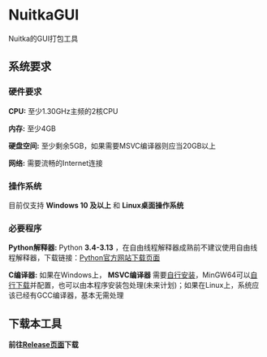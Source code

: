 # NuitkaGUI
Nuitka的GUI打包工具
## 系统要求
### 硬件要求
**CPU:** 至少1.30GHz主频的2核CPU

**内存:** 至少4GB

**硬盘空间:** 至少剩余5GB，如果需要MSVC编译器则应当20GB以上

**网络:** 需要流畅的Internet连接

### 操作系统
目前仅支持 **Windows 10 及以上** 和 **Linux桌面操作系统** 
### 必要程序
**Python解释器:** Python **3.4-3.13** ，在自由线程解释器成熟前不建议使用自由线程解释器，下载链接：[Python官方网站下载页面](https://www.python.org/downloads/)

**C编译器:** 如果在Windows上， **MSVC编译器** 需要[自行安装](https://visualstudio.microsoft.com/zh-hans/)，MinGW64可以[自行下载](https://github.com/brechtsanders/winlibs_mingw/releases/)并配置，也可以由本程序安装包处理(未来计划)；如果在Linux上，系统应该已经有GCC编译器，基本无需处理

## 下载本工具
**前往[Release页面](https://github.com/ZhouSicheng-2011/NuitkaGUI/releases)下载**